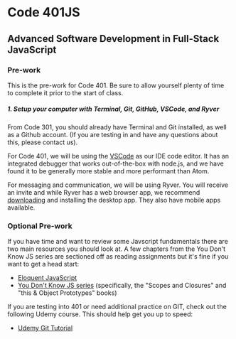 # Code 401JS

## Advanced Software Development in Full-Stack JavaScript

### Pre-work

This is the pre-work for Code 401. Be sure to allow yourself plenty of time to complete it prior to the start of class.

##### 1. Setup your computer with Terminal, Git, GitHub, VSCode, and Ryver

From Code 301, you should already have Terminal and Git installed, as well as a Github account. (If you are testing in and have any questions about this, please contact us).

For Code 401, we will be using the [VSCode](https://code.visualstudio.com/download) as our IDE code editor. It has an integrated debugger that works out-of-the-box with node.js, and we have found it to be generally more stable and more performant than Atom.

For messaging and communication, we will be using Ryver. You will receive an invite and while Ryver has a web browser app, we recommend [downloading](https://ryver.com/downloads/) and installing the desktop app. They also have mobile apps available.


### Optional Pre-work
If you have time and want to review some Javscript fundamentals there are two main resources you should look at.  A few chapters from the You Don't Know JS series are sectioned off as reading assignments but it's fine if you want to get a head start:
- [Eloquent JavaScript](http://eloquentjavascript.net/)
- [You Don't Know JS series](https://github.com/getify/You-Dont-Know-JS) (specifically, the "Scopes and Closures" and "this & Object Prototypes" books)

If you are testing into 401 or need additional practice on GIT, check out the following Udemy course.  This should help get you up to speed:
- [Udemy Git Tutorial](https://blog.udemy.com/git-tutorial-a-comprehensive-guide/)
